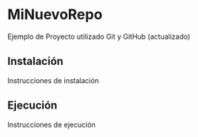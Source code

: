 # MiNuevoRepo

Ejemplo de Proyecto utilizado Git y GitHub (actualizado)

## Instalación

Instrucciones de instalación

## Ejecución

Instrucciones de ejecución

